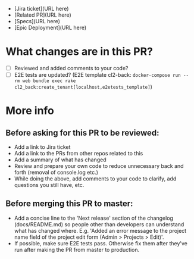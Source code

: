 - [Jira ticket](URL here)
- [Related PR](URL here)
- [Specs](URL here)
- [Epic Deployment](URL here)

# What changes are in this PR?

- [ ] Reviewed and added comments to your code?
- [ ] E2E tests are updated? (E2E template cl2-back: `docker-compose run --rm web bundle exec rake cl2_back:create_tenant[localhost,e2etests_template]`)

# More info
## Before asking for this PR to be reviewed:
- Add a link to Jira ticket
- Add a link to the PRs from other repos related to this 
- Add a summary of what has changed
- Review and prepare your own code to reduce unnecessary back and forth (removal of console.log etc.)
- While doing the above, add comments to your code to clarify, add questions you still have, etc.

## Before merging this PR to master:
- Add a concise line to the 'Next release' section of the changelog (docs/README.md) so people other than developers can understand what has changed where. E.g. 'Added an error message to the project name field of the project edit form (Admin > Projects > Edit)'.
- If possible, make sure E2E tests pass. Otherwise fix them after they've run after making the PR from master to production.
